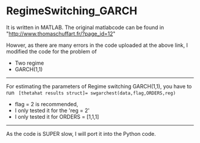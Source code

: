 # RegimeSwitching_GARCH

It is written in MATLAB. 
The original matlabcode can be found in 
"http://www.thomaschuffart.fr/?page_id=12"

Howver, as there are many errors in the code uploaded at the above link,
I modified the code for the problem of 
* Two regime 
* GARCH(1,1) 

<hr> 
For estimating the parameters of Regime switching GARCH(1,1), 
you have to run 
<code> [thetahat results struct]= swgarchest(data,flag,ORDERS,reg) </code>

* flag = 2 is recommended, 
* I only tested it for the 'reg = 2'
* I only tested it for ORDERS = [1,1,1]

<hr> 
As the code is SUPER slow, I will port it into the Python code. 
